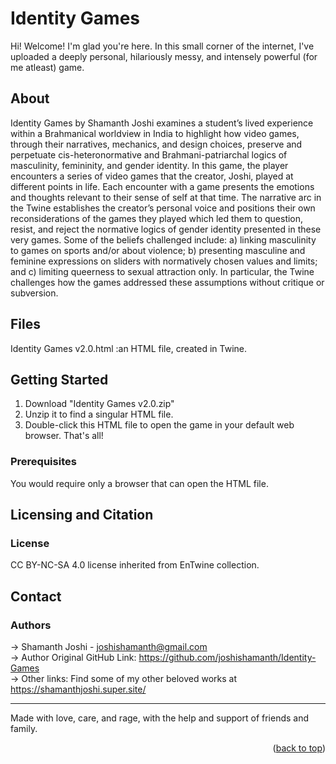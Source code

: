 <a id="readme-top"></a>

# Identity Games

Hi! Welcome! I'm glad you're here. In this small corner of the internet, I've uploaded a deeply personal, hilariously messy, and intensely powerful (for me atleast) game.
 
## About
Identity Games by Shamanth Joshi examines a student’s lived experience within a Brahmanical worldview in India to highlight how video games, through their narratives, mechanics, and design choices, preserve and perpetuate cis-heteronormative and Brahmani-patriarchal logics of masculinity, femininity, and gender identity. In this game, the player encounters a series of video games that the creator, Joshi, played at different points in life. Each encounter with a game presents the emotions and thoughts relevant to their sense of self at that time. The narrative arc in the Twine establishes the creator’s personal voice and positions their own reconsiderations of the games they played which led them to question, resist, and reject the normative logics of gender identity presented in these very games. Some of the beliefs challenged include: a) linking masculinity to games on sports and/or about violence; b) presenting masculine and feminine expressions on sliders with normatively chosen values and limits; and c) limiting queerness to sexual attraction only. In particular, the Twine challenges how the games addressed these assumptions without critique or subversion.

 
## Files
Identity Games v2.0.html :an HTML file, created in Twine.

 
## Getting Started
1. Download "Identity Games v2.0.zip"
2. Unzip it to find a singular HTML file.
3. Double-click this HTML file to open the game in your default web browser. That's all!

### Prerequisites
You would require only a browser that can open the HTML file.


## Licensing and Citation

### License
CC BY-NC-SA 4.0 license inherited from EnTwine collection.


## Contact

### Authors
-> Shamanth Joshi - joshishamanth@gmail.com   
-> Author Original GitHub Link: https://github.com/joshishamanth/Identity-Games   
-> Other links: Find some of my other beloved works at https://shamanthjoshi.super.site/   

----
Made with love, care, and rage, with the help and support of friends and family.

<p align="right">(<a href="#readme-top">back to top</a>)</p>
